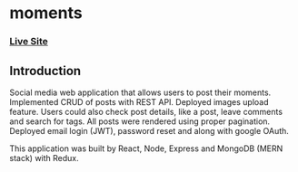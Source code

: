 # moments
### [Live Site](https://max-moments.netlify.app/)

## Introduction
Social media web application that allows users to post their moments. Implemented CRUD of posts with REST API. Deployed images upload feature. Users could also check post details, like a post, leave comments and search for tags. All posts were rendered using proper pagination. Deployed email login (JWT), password reset and along with google OAuth.

This application was built by React, Node, Express and MongoDB (MERN stack) with Redux.




